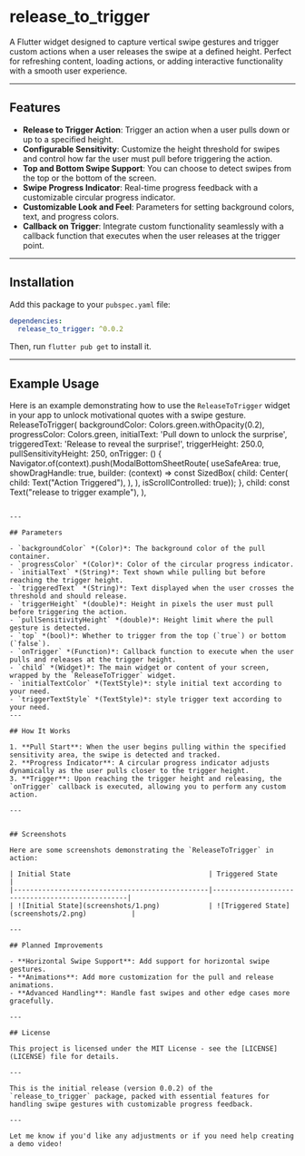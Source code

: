 # release_to_trigger

A Flutter widget designed to capture vertical swipe gestures and trigger custom actions when a user releases the swipe at a defined height. Perfect for refreshing content, loading actions, or adding interactive functionality with a smooth user experience.

---

## Features

- **Release to Trigger Action**: Trigger an action when a user pulls down or up to a specified height.
- **Configurable Sensitivity**: Customize the height threshold for swipes and control how far the user must pull before triggering the action.
- **Top and Bottom Swipe Support**: You can choose to detect swipes from the top or the bottom of the screen.
- **Swipe Progress Indicator**: Real-time progress feedback with a customizable circular progress indicator.
- **Customizable Look and Feel**: Parameters for setting background colors, text, and progress colors.
- **Callback on Trigger**: Integrate custom functionality seamlessly with a callback function that executes when the user releases at the trigger point.

---

## Installation

Add this package to your `pubspec.yaml` file:

```yaml
dependencies:
  release_to_trigger: ^0.0.2
```

Then, run `flutter pub get` to install it.

---

## Example Usage

Here is an example demonstrating how to use the `ReleaseToTrigger` widget in your app to unlock motivational quotes with a swipe gesture.
 ReleaseToTrigger(
        backgroundColor: Colors.green.withOpacity(0.2),
        progressColor: Colors.green,
        initialText: 'Pull down to unlock the surprise',
        triggeredText: 'Release to reveal the surprise!',
        triggerHeight: 250.0,
        pullSensitivityHeight: 250,
        onTrigger: () {
          Navigator.of(context).push(ModalBottomSheetRoute(
              useSafeArea: true,
              showDragHandle: true,
              builder: (context) => const SizedBox(
                    child: Center(
                      child: Text("Action Triggered"),
                    ),
                  ),
              isScrollControlled: true));
        },
        child: const Text("release to trigger example"),
      ),
```

---

## Parameters

- `backgroundColor` *(Color)*: The background color of the pull container.
- `progressColor` *(Color)*: Color of the circular progress indicator.
- `initialText` *(String)*: Text shown while pulling but before reaching the trigger height.
- `triggeredText` *(String)*: Text displayed when the user crosses the threshold and should release.
- `triggerHeight` *(double)*: Height in pixels the user must pull before triggering the action.
- `pullSensitivityHeight` *(double)*: Height limit where the pull gesture is detected.
- `top` *(bool)*: Whether to trigger from the top (`true`) or bottom (`false`).
- `onTrigger` *(Function)*: Callback function to execute when the user pulls and releases at the trigger height.
- `child` *(Widget)*: The main widget or content of your screen, wrapped by the `ReleaseToTrigger` widget.
- `initialTextColor` *(TextStyle)*: style initial text according to your need.
- `triggerTextStyle` *(TextStyle)*: style trigger text according to your need.
---

## How It Works

1. **Pull Start**: When the user begins pulling within the specified sensitivity area, the swipe is detected and tracked.
2. **Progress Indicator**: A circular progress indicator adjusts dynamically as the user pulls closer to the trigger height.
3. **Trigger**: Upon reaching the trigger height and releasing, the `onTrigger` callback is executed, allowing you to perform any custom action.

---


## Screenshots

Here are some screenshots demonstrating the `ReleaseToTrigger` in action:

| Initial State                                  | Triggered State                                 |
|------------------------------------------------|-------------------------------------------------|
| ![Initial State](screenshots/1.png)            | ![Triggered State](screenshots/2.png)           |

---

## Planned Improvements

- **Horizontal Swipe Support**: Add support for horizontal swipe gestures.
- **Animations**: Add more customization for the pull and release animations.
- **Advanced Handling**: Handle fast swipes and other edge cases more gracefully.

---

## License

This project is licensed under the MIT License - see the [LICENSE](LICENSE) file for details.

---

This is the initial release (version 0.0.2) of the `release_to_trigger` package, packed with essential features for handling swipe gestures with customizable progress feedback.

---

Let me know if you'd like any adjustments or if you need help creating a demo video!